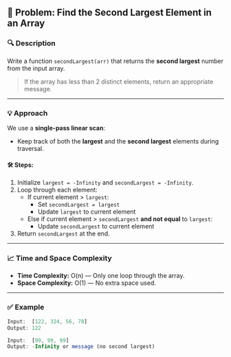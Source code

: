 ## 🥈 Problem: Find the Second Largest Element in an Array

### 🔍 Description  
Write a function `secondLargest(arr)` that returns the **second largest** number from the input array.

> If the array has less than 2 distinct elements, return an appropriate message.

---

### 💡 Approach

We use a **single-pass linear scan**:
- Keep track of both the **largest** and the **second largest** elements during traversal.

#### 🛠️ Steps:

1. Initialize `largest = -Infinity` and `secondLargest = -Infinity`.
2. Loop through each element:
   - If current element > `largest`:  
     - Set `secondLargest = largest`
     - Update `largest` to current element
   - Else if current element > `secondLargest` **and not equal** to `largest`:
     - Update `secondLargest` to current element
3. Return `secondLargest` at the end.

---

### 📈 Time and Space Complexity

- **Time Complexity:** O(n) — Only one loop through the array.
- **Space Complexity:** O(1) — No extra space used.

---

### ✅ Example

```js
Input:  [122, 324, 56, 78]
Output: 122

Input:  [99, 99, 99]
Output: -Infinity or message (no second largest)
